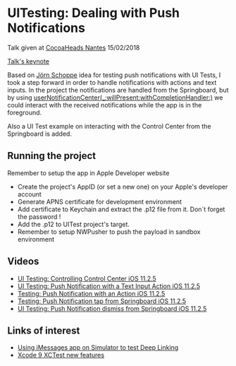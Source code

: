 # UITesting: Dealing with Push Notifications

Talk given at [CocoaHeads Nantes](https://www.meetup.com/fr-FR/CocoaHeads-Nantes/) 15/02/2018

[Talk's keynote](https://speakerdeck.com/nicoonguitar/ui-testing-dealing-with-push-notifications)

Based on [Jörn Schoppe](http://www.pixeldock.com/blog/testing-push-notifications-with-xcode-uitests/) 
idea for testing push notifications with UI Tests, 
I took a step forward in order to handle notifications with actions and text inputs. 
In the project the notifications are handled from the Springboard, but by using 
[userNotificationCenter(_:willPresent:withCompletionHandler:)](https://developer.apple.com/documentation/usernotifications/unusernotificationcenterdelegate/1649518-usernotificationcenter)
we could interact with the received notifications while the app is in the foreground.

Also a UI Test example on interacting with the Control Center from the Springboard is added.

## Running the project
Remember to setup the app in Apple Developer website

* Create the project's AppID (or set a new one) on your Apple's developer account 
* Generate APNS certificate for development environment 
* Add certificate to Keychain and extract the .p12 file from it. Don´t forget the password !
* Add the .p12 to UITest project's target.
* Remember to setup NWPusher to push the payload in sandbox environment

## Videos

* [UI Testing: Controlling Control Center iOS 11.2.5](https://youtu.be/BTf53VsqnpE)
* [UI Testing: Push Notification with a Text Input Action iOS 11.2.5](https://youtu.be/sdm8101hjXUUI)
* [Testing: Push Notification with an Action iOS 11.2.5](https://youtu.be/TUn2HcCgeYcUI)
* [Testing: Push Notification tap from Springboard iOS 11.2.5](https://youtu.be/gbKuLK5chpU)
* [UI Testing: Push Notification dismiss from Springboard iOS 11.2.5](https://youtu.be/mZ_dv0e7274)
 
 
 ## Links of interest
 
 * [Using iMessages app on Simulator to test Deep Linking](https://blog.branch.io/ui-testing-universal-links-in-xcode-9/)
 * [Xcode 9 XCTest new features](https://medium.com/xcblog/hands-on-xcuitest-features-with-xcode-9-eb4d00be2781)



